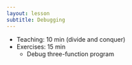 ```yaml
---
layout: lesson
subtitle: Debugging
---
```

*   Teaching: 10 min (divide and conquer)
*   Exercises: 15 min
    *   Debug three-function program
